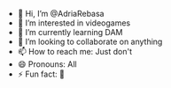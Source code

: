- 👋 Hi, I’m @AdriaRebasa
- 👀 I’m interested in videogames
- 🌱 I’m currently learning DAM
- 💞️ I’m looking to collaborate on anything
- 📫 How to reach me: Just don't
- 😄 Pronouns: All
- ⚡ Fun fact: 🚩

<!---
AdriaRebasa/AdriaRebasa is a ✨ special ✨ repository because its `README.md` (this file) appears on your GitHub profile.
You can click the Preview link to take a look at your changes.
--->
